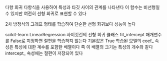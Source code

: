 다항 회귀 
다항식을 사용하여 특성과 타깃 사이의 관계를 나타낸다 
이 함수는 비선형일 수 있지만 여전히 선형 회귀로 표현할 수 있다

2차 방정식의 그래프 형태를 학습하여 단순한 선형 회귀보다 성능이 높다


scikit-learn
LinearRegression
사이킷런의 선형 회귀 클래스
fit_intercept 매개변수를 False로 지정하면 절편을 학습하지 않는다 기본값은 True
학습된 모델의 coef_ 속성은 특성에 대한 계수를 포함한 배열이다 
즉 이 배열의 크기는 특성의 개수와 같다
intercept_ 속성에는 절편이 저장되어 있다